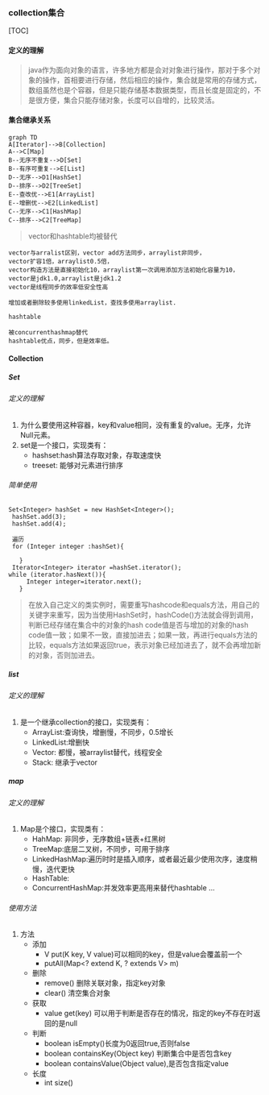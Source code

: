 ### collection集合  
[TOC]

#### 定义的理解
> java作为面向对象的语言，许多地方都是会对对象进行操作，那对于多个对象的操作，首相要进行存储，然后相应的操作，集合就是常用的存储方式，数组虽然也是个容器，但是只能存储基本数据类型，而且长度是固定的，不是很方便，集合只能存储对象，长度可以自增的，比较灵活。

#### 集合继承关系
```
graph TD
A[Iterator]-->B[Collection]
A-->C[Map]
B--无序不重复-->D[Set]
B--有序可重复-->E[List]
D--无序-->D1[HashSet]
D--排序-->D2[TreeSet]
E--查改优-->E1[ArrayList]
E--增删优-->E2[LinkedList]
C--无序-->C1[HashMap]
C--排序-->C2[TreeMap]
```
> vector和hashtable均被替代
```
vector与arralist区别，vector add方法同步，arraylist非同步，
vector扩容1倍，arraylist0.5倍，
vector构造方法是直接初始化10，arraylist第一次调用添加方法初始化容量为10，
vector是jdk1.0,arraylist是jdk1.2
vector是线程同步的效率低安全性高

增加或者删除较多使用linkedList，查找多使用arraylist.

hashtable

被concurrenthashmap替代
hashtable优点，同步，但是效率低。

```
#### Collection
##### Set
###### 定义的理解
1. 为什么要使用这种容器，key和value相同，没有重复的value。无序，允许Null元素。
2. set是一个接口，实现类有：
    * hashset:hash算法存取对象，存取速度快
    * treeset: 能够对元素进行排序
###### 简单使用
```
Set<Integer> hashSet = new HashSet<Integer>();
 hashSet.add(3);
 hashSet.add(4);
 
 遍历
 for (Integer integer :hashSet){
            
   }
 Iterator<Integer> iterator =hashSet.iterator();
while (iterator.hasNext()){
     Integer integer=iterator.next();
   }
```
> 在放入自己定义的类实例时，需要重写hashcode和equals方法，用自己的关键字来重写，因为当使用HashSet时，hashCode()方法就会得到调用，判断已经存储在集合中的对象的hash code值是否与增加的对象的hash code值一致；如果不一致，直接加进去；如果一致，再进行equals方法的比较，equals方法如果返回true，表示对象已经加进去了，就不会再增加新的对象，否则加进去。


##### list
###### 定义的理解
1. 是一个继承collection的接口，实现类有：
    * ArrayList:查询快，增删慢，不同步，0.5增长
    * LinkedList:增删快
    * Vector: 都慢，被arraylist替代，线程安全
    * Stack: 继承于vector
##### map
###### 定义的理解
1. Map是个接口，实现类有：
    * HahMap: 非同步，无序数组+链表+红黑树
    * TreeMap:底层二叉树，不同步，可用于排序
    * LinkedHashMap:遍历时时是插入顺序，或者最近最少使用次序，速度稍慢，迭代更快
    * HashTable:
    * ConcurrentHashMap:并发效率更高用来替代hashtable
    ...
###### 使用方法

1. 方法  
    * 添加  
        * V put(K key, V value)可以相同的key，但是value会覆盖前一个
        * putAll(Map<? extend K, ? extends V> m)
    * 删除
        * remove() 删除关联对象，指定key对象
        * clear() 清空集合对象
    * 获取  
        * value get(key) 可以用于判断是否存在的情况，指定的key不存在时返回的是null
    * 判断
        * boolean isEmpty()长度为0返回true,否则false
        * boolean containsKey(Object key) 判断集合中是否包含key
        * boolean containsValue(Object value),是否包含指定value
    * 长度
        * int size()

